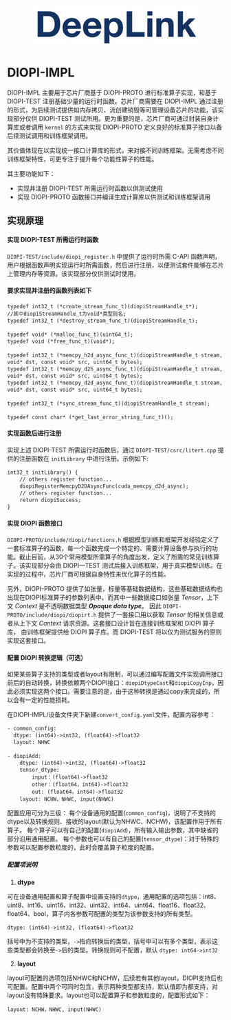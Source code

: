 <div align=center>
<img src="../img/deepLink_logo.png">
</div>


# DIOPI-IMPL

 DIOPI-IMPL 主要用于芯片厂商基于 DIOPI-PROTO 进行标准算子实现，和基于 DIOPI-TEST 注册基础少量的运行时函数。芯片厂商需要在 DIOPI-IMPL 通过注册的形式，为后续测试提供如内存拷贝、流创建销毁等可管理设备芯片的功能，该实现部分仅供 DIOPI-TEST 测试所用。更为重要的是，芯片厂商可通过封装自身计算库或者调用 ``kernel`` 的方式来实现 DIOPI-PROTO 定义良好的标准算子接口以备后续测试调用和训练框架调用。

 其价值体现在以实现统一接口计算库的形式，来对接不同训练框架。无需考虑不同训练框架特性，可更专注于提升每个功能性算子的性能。

其主要功能如下：
 * 实现并注册 DIOPI-TEST 所需运行时函数以供测试使用
 * 实现 DIOPI-PROTO 函数接口并编译生成计算库以供测试和训练框架调用


## **实现原理**

#### 实现 DIOPI-TEST 所需运行时函数

  ```DIOPI-TEST/include/diopi_register.h``` 中提供了运行时所需 C-API 函数声明，用户根据函数声明实现运行时所需函数，然后进行注册，以便测试套件能够在芯片上管理内存等资源。该实现部分仅供测试时使用。

#### 要求实现并注册的函数列表如下

  ```
  typedef int32_t (*create_stream_func_t)(diopiStreamHandle_t*);
  //其中diopiStreamHandle_t为void*类型别名;
  typedef int32_t (*destroy_stream_func_t)(diopiStreamHandle_t);

  typedef void* (*malloc_func_t)(uint64_t);
  typedef void (*free_func_t)(void*);

  typedef int32_t (*memcpy_h2d_async_func_t)(diopiStreamHandle_t stream, void* dst, const void* src, uint64_t bytes);
  typedef int32_t (*memcpy_d2h_async_func_t)(diopiStreamHandle_t stream, void* dst, const void* src, uint64_t bytes);
  typedef int32_t (*memcpy_d2d_async_func_t)(diopiStreamHandle_t stream, void* dst, const void* src, uint64_t bytes);

  typedef int32_t (*sync_stream_func_t)(diopiStreamHandle_t stream);

  typedef const char* (*get_last_error_string_func_t)();
  ```
#### 实现函数后进行注册

  实现上述 DIOPI-TEST 所需运行时函数后，通过 `DIOPI-TEST/csrc/litert.cpp` 提供的注册函数在 `initLibrary` 中进行注册。示例如下:

  ```
  int32_t initLibrary() {
      // others register function...
      diopiRegisterMemcpyD2DAsyncFunc(cuda_memcpy_d2d_async);
      // others register function...
      return diopiSuccess;
  }
  ```

#### 实现 DIOPI 函数接口

  `DIOPI-PROTO/include/diopi/functions.h` 根据模型训练和框架开发经验定义了一套标准算子的函数，每一个函数完成一个特定的、需要计算设备参与执行的功能。截止目前，从30个常用模型所需算子的角度出发，定义了所需的常见训练算子。该实现部分会由 DIOPI—TEST 测试后接入训练框架，用于真实模型训练。在实现的过程中，芯片厂商可根据自身特性来优化算子的性能。

  另外，DIOPI-PROTO 提供了如张量，标量等基础数据结构，这些基础数据结构也出现在DIOPI标准算子的参数列表中。而其中一些数据接口如张量 *Tensor*，上下文 *Context* 是不透明数据类型 ***Opaque data type***。 因此 `DIOPI-PROTO/include/diopi/diopirt.h` 提供了一套接口用以获取 *Tensor* 的相关信息或者从上下文 *Context* 请求资源。这套接口设计旨在连接训练框架和 DIOPI 算子库， 由训练框架提供给 DIOPI 算子库。而 DIOPI-TEST 将以仅为测试服务的原则实现这套接口。

#### 配置 DIOPI 转换逻辑（可选）


  如果某些算子支持的类型或者layout有限制，可以通过编写配置文件实现调用接口前后的自动转换，转换依赖两个DIOPI接口：`diopiDtypeCast`和`diopiCopyInp`，因此必须实现这两个接口。需要注意的是，由于这种转换是通过copy来完成的，所以会有一定的性能损耗。

  在DIOPI-IMPL/设备文件夹下新建`convert_config.yaml`文件，配置内容参考：
  
  ```
  - common_config:
    dtype: (int64)->int32, (float64)->float32
    layout: NHWC
    
  - diopiAdd:
      dtype: (int64)->int32, (float64)->float32
      tensor_dtype: 
          input：(float64)->float32
          other：(float64，int64)->float32
          out: (float64，int64)->float32
      layout: NCHW，NHWC, input(NHWC)
  ```

  配置应用可分为三级：
  每个设备通用的配置(`common_config`)，说明了不支持的dtype以及转换规则、接收的layout(默认为NHWC、NCHW)，该配置作用于所有算子。
  每个算子可以有自己的配置(`diopiAdd`)，所有输入输出参数，其中缺省的部分沿用通用配置。
  每个参数也可以有自己的配置(`tensor_dtype`)：对于特殊的参数可以配置参数粒度的，此时会覆盖算子粒度的配置。

  ##### **配置项说明**

  1. **dtype**

  可在设备通用配置和算子配置中设置支持的`dtype`，通用配置的选项包括：int8、uint8、int16、uint16、int32、uint32、int64、uint64、float16、float32、float64、bool，算子内各参数可配置的类型为该参数支持的所有类型。
  ```  
  dtype: (int64)->int32, (float64)->float32
  ```
  括号中为不支持的类型，`->`指向转换后的类型，括号中可以有多个类型，表示这些类型都会转换至`->`后的类型。转换规则可不配置，默认 `dtype: int64->int32` 

  2. **layout**

  layout可配置的选项包括NHWC和NCHW，后续若有其他layout，DIOPI支持后也可配置。配置中两个可同时包含，表示两种类型都支持，默认值即为都支持，对layout没有特殊要求。layout也可以配置算子和参数粒度的，配置形式如下：
  ```    
  layout: NCHW，NHWC, input(NHWC)
  ```
